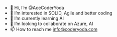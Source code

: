 - 👋 Hi, I’m @AceCoderYoda
- 👀 I’m interested in SOLID, Agile and better coding
- 🌱 I’m currently learning AI
- 💞️ I’m looking to collaborate on Azure, AI
- 📫 How to reach me info@coderyoda.com

<!---
AceCoderYoda/AceCoderYoda is a ✨ special ✨ repository because its `README.md` (this file) appears on your GitHub profile.
You can click the Preview link to take a look at your changes.
--->
